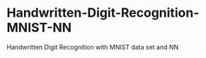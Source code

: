 #  Handwritten-Digit-Recognition-MNIST-NN
  Handwritten Digit Recognition with MNIST data set and NN
